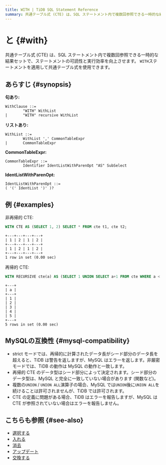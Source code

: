 ```yaml
---
title: WITH | TiDB SQL Statement Reference
summary: 共通テーブル式 (CTE) は、SQL ステートメント内で複数回参照できる一時的な結果セットで、ステートメントの可読性と実行効率を向上させます。`WITH`ステートメントを適用して共通テーブル式を使用できます。非再帰的CTEと再帰的CTEの例があります。MySQLの互換性についても記載されています。
---
```


# と {#with}

共通テーブル式 (CTE) は、SQL ステートメント内で複数回参照できる一時的な結果セットで、ステートメントの可読性と実行効率を向上させます。 `WITH`ステートメントを適用して共通テーブル式を使用できます。

## あらすじ {#synopsis}

**句あり:**

```ebnf+diagram
WithClause ::=
        "WITH" WithList
|       "WITH" recursive WithList
```

**リストあり:**

```ebnf+diagram
WithList ::=
        WithList ',' CommonTableExpr
|       CommonTableExpr
```

**CommonTableExpr:**

```ebnf+diagram
CommonTableExpr ::=
        Identifier IdentListWithParenOpt "AS" SubSelect
```

**IdentListWithParenOpt:**

```ebnf+diagram
IdentListWithParenOpt ::=
( '(' IdentList ')' )?
```

## 例 {#examples}

非再帰的 CTE:

```sql
WITH CTE AS (SELECT 1, 2) SELECT * FROM cte t1, cte t2;
```

    +---+---+---+---+
    | 1 | 2 | 1 | 2 |
    +---+---+---+---+
    | 1 | 2 | 1 | 2 |
    +---+---+---+---+
    1 row in set (0.00 sec)

再帰的 CTE:

```sql
WITH RECURSIVE cte(a) AS (SELECT 1 UNION SELECT a+1 FROM cte WHERE a < 5) SELECT * FROM cte;
```

    +---+
    | a |
    +---+
    | 1 |
    | 2 |
    | 3 |
    | 4 |
    | 5 |
    +---+
    5 rows in set (0.00 sec)

## MySQLの互換性 {#mysql-compatibility}

-   strict モードでは、再帰的に計算されたデータ長がシード部分のデータ長を超えると、TiDB は警告を返しますが、MySQL はエラーを返します。非厳密モードでは、TiDB の動作は MySQL の動作と一致します。
-   再帰的 CTE のデータ型はシード部分によって決定されます。シード部分のデータ型は、MySQL と完全に一致していない場合があります (関数など)。
-   複数の`UNION` / `UNION ALL`演算子の場合、MySQL では`UNION`後に`UNION ALL`を続けることは許可されませんが、TiDB では許可されます。
-   CTE の定義に問題がある場合、TiDB はエラーを報告しますが、MySQL は CTE が参照されていない場合はエラーを報告しません。

## こちらも参照 {#see-also}

-   [選択する](/sql-statements/sql-statement-select.md)
-   [入れる](/sql-statements/sql-statement-insert.md)
-   [消去](/sql-statements/sql-statement-delete.md)
-   [アップデート](/sql-statements/sql-statement-update.md)
-   [交換する](/sql-statements/sql-statement-replace.md)
